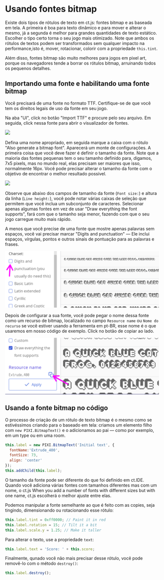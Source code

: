 # Usando fontes bitmap

Existe dois tipos de rótulos de texto em ct.js: fontes bitmap e as baseada em tela. A primeira é boa para texto dinâmico e para mover e alterar o mesmo, já a segunda é melhor para grandes quantidades de texto estático. Escolher o tipo certo torna o seu jogo mais otimizado. Note que ambos os rótulos de textos podem ser transformados sem qualquer impacto na performance,isto é, mover, rotacionar, colorir com a propriedade `this.tint`.

Além disso, fontes bitmap são muito melhores para jogos em pixel art, porque os navegadores tende a borrar os rótulos bitmap, arruinando todos os pequenos detalhes.

## Importando uma fonte e habilitando uma fonte bitmap

Você precisará de uma fonte no formato TTF. Certifique-se de que você tem os direitos legais de uso da fonte em seu jogo.

Na aba "UI", click no botão "Import TTF" e procure pelo seu arquivo. Em seguida, click nessa fonte para abrir o visualizador de fontes.

![](./../images/bitmapFonts_01.png)

Defina uma nome apropriado,  em seguida marque a caixa com o rótulo "Also generate a bitmap font". Aparecerá um monte de configurações. A primeira coisa que você deve fazer é definir o tamanho da fonte. Note que a maioria das fontes pequenas tem o seu tamanho definido para, digamos, 7x5 pixels, mas no mundo real, elas precisam ser maiores que isso, normalmente 16px. Você pode precisar alterar o tamanho da fonte com o objetivo de encontrar o melhor resultado possível.

![](./../images/bitmapFonts_02.png)

Observe que abaixo dos campos de tamanho da fonte (`Font size:`) e altura da linha (`Line height:`), você pode notar várias caixas de seleção que permitem que você inclua um subconjunto de caracteres. Selecionar apenas algumas fontes em vez de usar "Draw everything the font supports", fará com que o tamanho seja menor, fazendo com que o seu jogo carregue muito mais rápido.

A menos que você precise de uma fonte que mostre apenas palavras sem espaços, você vai precisar marcar "Digits and punctuation" — Ele inclui espaços, vírgulas, pontos e outros sinais de pontuação para as palavras e frases.

![](./../images/bitmapFonts_03.png)


Depois de configurar a sua fonte, você pode pegar o nome dessa fonte como um recurso de bitmap, localizado no campo `Resource name` ou `Nome do recurso` se você estiver usando a ferramenta em pt-BR, esse nome é o que usaremos em nosso código de exemplo. Click no botão de copiar ao lado.

![](./../images/bitmapFonts_04.png)

## Usando a fonte bitmap no código

O processo de criação de um rótulo de texto bitmap é o mesmo como se estivéssimos criando para o baseado em tela: criamos um elemento filho com `new PIXI.BitmapText()` e o adicionamos ao pai — como por exemplo, em um type ou em uma room.

```js
this.label = new PIXI.BitmapText('Initial text', {
  fontName:'Extrude_400',
  fontSize: 73,
  align: 'center'
});
this.addChild(this.label);
```

O tamanho da fonte pode ser diferente do que foi definido em ct.IDE. Quando você adiciona várias fontes com tamanhos diferentes mas com um nome, o ct.js  When you add a number of fonts with different sizes but with one name, ct.js escolherá o melhor ajuste entre elas.

Podemos manipular a fonte semelhante ao que é feito com as copies, seja tingindo, dimensionando ou rotacionando esse rótulo:

```js
this.label.tint = 0xff0000; // Paint it in red
this.label.rotation = 15; // Tilt it a bit
this.label.scale.y = 1.25; // Make it taller
```

Para alterar o texto, use a propriedade `text`:

```js
this.label.text = 'Score: ' + this.score;
```

Finalmente, qunado você não mais precisar desse rótulo, você pode removê-lo com o método `destroy()`:

```js
this.label.destroy();
```
